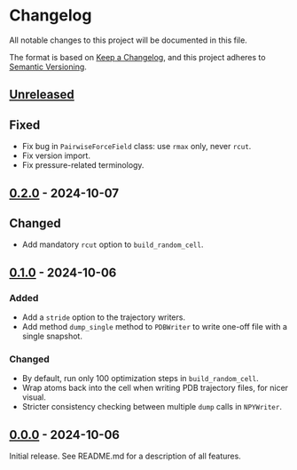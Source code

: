 # Changelog

All notable changes to this project will be documented in this file.

The format is based on [Keep a Changelog](https://keepachangelog.com/en/1.1.0/),
and this project adheres to [Semantic Versioning](https://semver.org/spec/v2.0.0.html).

## [Unreleased]

## Fixed

- Fix bug in `PairwiseForceField` class: use `rmax` only, never `rcut`.
- Fix version import.
- Fix pressure-related terminology.


## [0.2.0] - 2024-10-07

## Changed

- Add mandatory `rcut` option to `build_random_cell`.


## [0.1.0] - 2024-10-06

### Added

- Add a `stride` option to the trajectory writers.
- Add method `dump_single` method to `PDBWriter` to write one-off file with a single snapshot.

### Changed

- By default, run only 100 optimization steps in `build_random_cell`.
- Wrap atoms back into the cell when writing PDB trajectory files, for nicer visual.
- Stricter consistency checking between multiple `dump` calls in `NPYWriter`.


## [0.0.0] - 2024-10-06

Initial release. See README.md for a description of all features.


[Unreleased]: https://github.com//molmod/tinyff
[0.2.0]: https://github.com/molmod/tinyff/tag/v0.2.0
[0.1.0]: https://github.com/molmod/tinyff/tag/v0.1.0
[0.0.0]: https://github.com/molmod/tinyff/tag/v0.0.0
